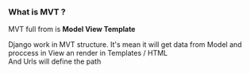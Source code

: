 ### **What is MVT ?**

MVT full from is **Model View Template**

Django work in MVT structure.
It's mean it will get data from Model and proccess in View an render in Templates / HTML  
And Urls will define the path
